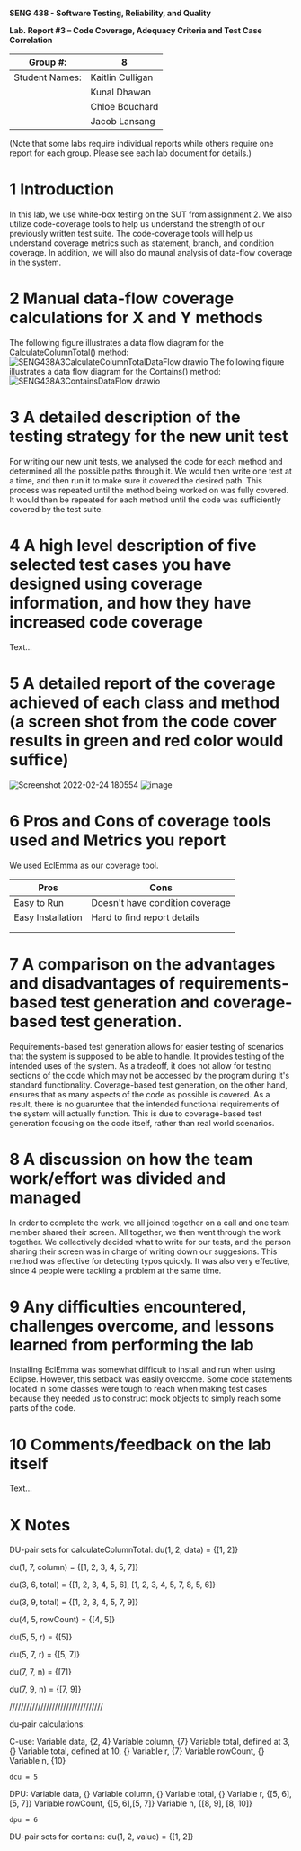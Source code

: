 **SENG 438 - Software Testing, Reliability, and Quality**

**Lab. Report #3 – Code Coverage, Adequacy Criteria and Test Case Correlation**

| Group \#:      |  8   |
| -------------- | --- |
| Student Names: |  Kaitlin Culligan   |
|                |  Kunal Dhawan   |
|                |  Chloe Bouchard   |
|                |  Jacob Lansang   |

(Note that some labs require individual reports while others require one report
for each group. Please see each lab document for details.)

# 1 Introduction

In this lab, we use white-box testing on the SUT from assignment 2. We also utilize code-coverage tools to help us understand the strength of our previously written test suite. The code-coverage tools will help us understand coverage metrics such as statement, branch, and condition coverage. In addition, we will also do maunal analysis of data-flow coverage in the system.

# 2 Manual data-flow coverage calculations for X and Y methods
The following figure illustrates a data flow diagram for the CalculateColumnTotal() method:
![SENG438A3CalculateColumnTotalDataFlow drawio](https://user-images.githubusercontent.com/65249093/156266967-d6727308-f539-4154-9898-d11d72c7b668.png)
The following figure illustrates a data flow diagram for the Contains() method:
![SENG438A3ContainsDataFlow drawio](https://user-images.githubusercontent.com/65249093/156267037-5b40ae5d-cf3d-4f7a-a5cd-4096c3481798.png)

# 3 A detailed description of the testing strategy for the new unit test

For writing our new unit tests, we analysed the code for each method and determined all the possible paths through it. We would then write one test at a time, and then run it to make sure it covered the desired path. This process was repeated until the method being worked on was fully covered. It would then be repeated for each method until the code was sufficiently covered by the test suite.

# 4 A high level description of five selected test cases you have designed using coverage information, and how they have increased code coverage

Text…

# 5 A detailed report of the coverage achieved of each class and method (a screen shot from the code cover results in green and red color would suffice)

![Screenshot 2022-02-24 180554](https://user-images.githubusercontent.com/82078868/156259433-4406b7f5-4c42-4c57-95e8-bc1866deb330.png)
![image](https://user-images.githubusercontent.com/82078868/156261503-24a87060-9f1c-4428-b3db-85b7dc9d0e77.png)


# 6 Pros and Cons of coverage tools used and Metrics you report

We used EclEmma as our coverage tool.

| Pros |  Cons   |
| ---- | ---- |
| Easy to Run | Doesn't have condition coverage |
| Easy Installation | Hard to find report details |
|  |  |
|  |  |

# 7 A comparison on the advantages and disadvantages of requirements-based test generation and coverage-based test generation.

Requirements-based test generation allows for easier testing of scenarios that the system is supposed to be able to handle. It provides testing of the intended uses of the system. As a tradeoff, it does not allow for testing sections of the code which may not be accessed by the program during it's standard functionality. Coverage-based test generation, on the other hand, ensures that as many aspects of the code as possible is covered. As a result, there is no guaruntee that the intended functional requirements of the system will actually function. This is due to coverage-based test generation focusing on the code itself, rather than real world scenarios.

# 8 A discussion on how the team work/effort was divided and managed

In order to complete the work, we all joined together on a call and one team member shared their screen. All together, we then went through the work together. We collectively decided what to write for our tests, and the person sharing their screen was in charge of writing down our suggesions. This method was effective for detecting typos quickly. It was also very effective, since 4 people were tackling a problem at the same time. 

# 9 Any difficulties encountered, challenges overcome, and lessons learned from performing the lab

Installing EclEmma was somewhat difficult to install and run when using Eclipse. However, this setback was easily overcome. Some code statements located in some classes were tough to reach when making test cases because they needed us to construct mock objects to simply reach some parts of the code. 

# 10 Comments/feedback on the lab itself

Text…

# X Notes

DU-pair sets for calculateColumnTotal:
du(1, 2, data) = {[1, 2]}

du(1, 7, column) = {[1, 2, 3, 4, 5, 7]}

du(3, 6, total) = {[1, 2, 3, 4, 5, 6], [1, 2, 3, 4, 5, 7, 8, 5, 6]}

du(3, 9, total) = {[1, 2, 3, 4, 5, 7, 9]}

du(4, 5, rowCount) = {[4, 5]}

du(5, 5, r) = {[5]}

du(5, 7, r) = {[5, 7]}

du(7, 7, n) = {[7]}

du(7, 9, n) = {[7, 9]} 

/////////////////////////////////

du-pair calculations:

C-use: Variable data, {2, 4}
    Variable column, {7}
    Variable total, defined at 3, {}
    Variable total, defined at 10, {}
    Variable r, {7}
    Variable rowCount, {}
    Variable n, {10}
    
    dcu = 5
    
DPU: 
    Variable data, {}
    Variable column, {}
    Variable total, {}
    Variable r, {[5, 6],[5, 7]}
    Variable rowCount, {[5, 6],[5, 7]}
    Variable n, {[8, 9], [8, 10]}
    
    dpu = 6

DU-pair sets for contains:
du(1, 2, value) = {[1, 2]}

